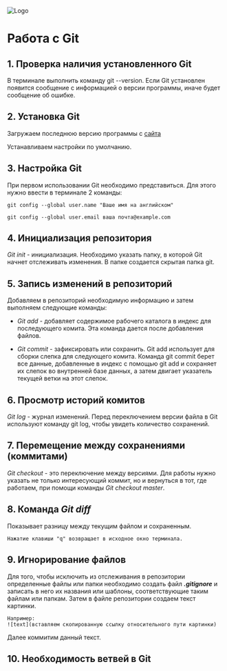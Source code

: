 ![Logo](logotipGit.jpeg)
# Работа с Git
## 1. Проверка наличия установленного Git
В терминале выполнить команду git --version. Если Git установлен появится сообщение с информацией о версии программы, иначе будет сообщение об ошибке.
## 2. Установка Git
Загружаем последнюю версию программы с [сайта](https://git-scm.com/) 

Устанавливаем настройки по умолчанию.
## 3. Настройка Git
При первом использовании Git необходимо представиться. Для этого нужно ввести в терминале 2 команды:

~~~
git config --global user.name "Ваше имя на английском"

git config --global user.email ваша почта@example.com

~~~
## 4. Инициализация репозитория
*Git init* - инициализация. Необходимо указать папку, в которой Git начнет отслеживать изменения. В папке создается скрытая папка git.
## 5. Запись изменений в репозиторий
Добавляем в репозиторий необходимую информацию и затем выполняем следующие команды:

* *Git add* - добавляет содержимое рабочего каталога в индекс для последующего комита. Эта команда дается после добавления файлов.

* *Git commit* - зафиксировать или сохранить. Git add использует для сборки слепка для следующего комита. Команда git commit берет все данные, добавленные в индекс с помощью git add и сохраняет их слепок во внутренней базе данных, а затем двигает указатель текущей ветки на этот слепок.
## 6. Просмотр историй комитов
*Git log* - журнал изменений. Перед переключением версии файла в Git используют команду git log, чтобы увидеть количество сохранений.
## 7. Перемещение между сохранениями (коммитами)
*Git checkout* - это переключение между версиями. Для работы нужно указать не только интересующий коммит, но и вернуться в тот, где работаем, при помощи команды *Git checkout master*.
## 8. Команда *Git diff* 
Показывает разницу между текущим файлом и сохраненным.

~~~
Нажатие клавиши "q" возвращает в исходное окно терминала.
~~~ 

## 9. Игнорирование файлов
Для того, чтобы исключить из отслеживания в репозитории определенные файлы или папки необходимо создать файл ***.gitignore*** и записать в него их названия или шаблоны, соответствующие таким файлам или папкам. Затем в файле репозитории создаем текст картинки.

~~~
Например:
![text](вставляем скопированную ссылку относительного пути картинки)
~~~
Далее коммитим данный текст.

## 10. Необходимость ветвей в Git

